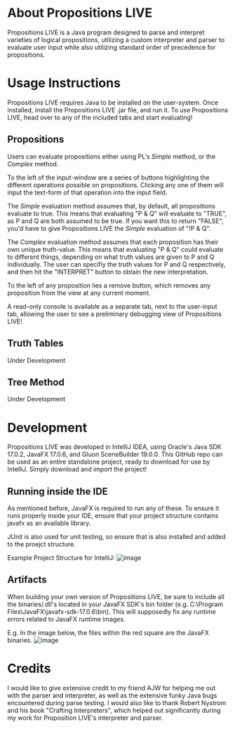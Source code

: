 # About Propositions LIVE
Propositions LIVE is a Java program designed to parse and interpret varieties of logical propositions, utilizing a custom interpreter and parser to evaluate user input while also utilizing standard order of precedence for propositions.

# Usage Instructions
Propositions LIVE requires Java to be installed on the user-system. Once installed, install the Propositions LIVE .jar file, and run it. To use Propositions LIVE, head over to any of the included tabs and start evaluating!

## Propositions
Users can evaluate propositions either using PL's *Simple* method, or the *Complex* method. 

To the left of the input-window are a series of buttons highlighting the different operations possible on propositions. Clicking any one of them will input the text-form of that operation into the input field. 

The *Simple* evaluation method assumes that, by default, all propositions evaluate to true. This means that evaluating "P & Q" will evaluate to "TRUE", as P and Q are both assumed to be true. If you want this to return "FALSE", you'd have to give Propositions LIVE the *Simple* evaluation of "!P & Q".

The *Complex* evaluation method assumes that each proposition has their own unique truth-value. This means that evaluating "P & Q" could evaluate to different things, depending on what truth values are given to P and Q individually. The user can specifiy the truth values for P and Q respectively, and then hit the "INTERPRET" button to obtain the new interpretation.

To the left of any proposition lies a remove button, which removes any proposition from the view at any current moment. 

A read-only console is available as a separate tab, next to the user-input tab, allowing the user to see a preliminary debugging view of Propositions LIVE!

## Truth Tables
Under Development

## Tree Method
Under Development

# Development
Propositions LIVE was developed in IntelliJ IDEA, using Oracle's Java SDK 17.0.2, JavaFX 17.0.6, and Gluon SceneBuilder 19.0.0. This GitHub repo can be used as an entire standalone project, ready to download for use by IntelliJ. Simply download and import the project!

## Running inside the IDE
As mentioned before, JavaFX is required to run any of these. To ensure it runs properly inside your IDE, ensure that your project structure contains javafx as an available library.

JUnit is also used for unit testing, so ensure that is also installed and added to the proejct structure.

Example Project Structure for IntelliJ: 
![image](https://user-images.githubusercontent.com/129627021/234083199-a63d4c52-8c3b-42da-bb89-a4af91245aa7.png)


## Artifacts
When building your own version of Propositions LIVE, be sure to include all the binaries/.dll's located in your JavaFX SDK's bin folder (e.g. C:\Program Files\JavaFX\javafx-sdk-17.0.6\bin). This will supposedly fix any runtime errors related to JavaFX runtime images. 

E.g. In the image below, the files within the red square are the JavaFX binaries.
![image](https://user-images.githubusercontent.com/129627021/234083625-d357ec22-b753-4411-a56c-8d1c59d26259.png)


# Credits
I would like to give extensive credit to my friend AJW for helping me out with the parser and interpreter, as well as the extensive funky Java bugs encountered during parse testing.
I would also like to thank Robert Nystrom and his book "Crafting Interpreters", which helped out significantly during my work for Proposition LIVE's interpreter and parser.
